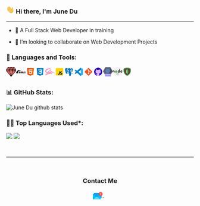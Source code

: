 ### <img src="Assets/Hi.gif" width="22px"> Hi there, I'm June Du 

---

- 🌱 A Full Stack Web Developer in training

- 👯 I’m looking to collaborate on Web Development Projects


### 🧰 Languages and Tools:

<img align="left" alt="Ruby" width="26px" src="Assets/ruby.png" />
<img align="left" alt="Ruby on Rails" width="26px" src="Assets/ruby-on-rails.png" />
<img align="left" alt="HTML5" width="26px" src="Assets/html.png" />
<img align="left" alt="CSS3" width="26px" src="Assets/css.png" />
<img align="left" alt="Sass" width="26px" src="Assets/sass.png" />
<img align="left" alt="JavaScript" width="26px" src="Assets/javascript.png" />
<img align="left" alt="PostgreSQL" width="26px" src="Assets/postgresql.png" />
<img align="left" alt="Visual Studio Code" width="26px" src="Assets/visual-studio-code.png" />
<img align="left" alt="Git" width="26px" src="Assets/git.png" />
<img align="left" alt="GitHub" width="26px" src="Assets/github.png" />
<img align="left" alt="ReactJS" width="26px" src="Assets/react.png" />
<img align="left" alt="NodeJS" width="26px" src="Assets/nodejs.png" />
<img align="left" alt="MongoDB" width="26px" src="Assets/mongodb.png" />
<br />
<br />


<!--   Stats -->
### 📊 GitHub Stats:
![June Du github stats](https://github-readme-stats.vercel.app/api?username=junedu416&theme=nord&show_icons=true&count_private=true)
  
  
<!--   Top Languages Using -->
### 👨‍💻 Top Languages Used*:
![](https://github-profile-summary-cards.vercel.app/api/cards/repos-per-language?username=junedu416&theme=nord_dark)
![](https://github-profile-summary-cards.vercel.app/api/cards/most-commit-language?username=junedu416&theme=nord_dark)


<!--   GitHub stats graph -->
<!-- ### 📈 GitHub Activity Graph:
 ![GitHub Activity Graph](https://activity-graph.herokuapp.com/graph?username=junedu416&theme=github)
 -->
 <br> 
 
 <hr>
 
 <br>

  <div align="center">
  <h3><b>Contact Me </b></h3>
  </div>
<p align="center">
<a href="mailto:junedu416@gmail.com" target="_blank">
  <img align="center" alt="June Du | Gmail" width="26px" src="Assets/email.png" />
</a> &nbsp;&nbsp;
<p>
  
<br>
  


<!--
**junedu416/junedu416** is a ✨ _special_ ✨ repository because its `README.md` (this file) appears on your GitHub profile.

Here are some ideas to get you started:

- 🔭 I’m currently working on ...
- 🌱 I’m currently learning ...
- 👯 I’m looking to collaborate on ...
- 🤔 I’m looking for help with ...
- 💬 Ask me about ...
- 📫 How to reach me: ...
- 😄 Pronouns: ...
- ⚡ Fun fact: ...
-->
